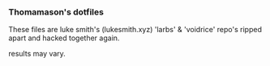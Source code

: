 ### Thomamason's dotfiles ###

These files are luke smith's (lukesmith.xyz) 'larbs' & 'voidrice' repo's ripped apart and hacked together again.

results may vary.



